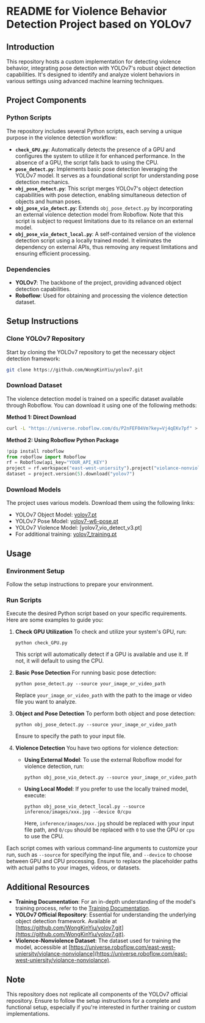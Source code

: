 # README for Violence Behavior Detection Project based on YOLOv7

## Introduction

This repository hosts a custom implementation for detecting violence behavior, integrating pose detection with YOLOv7's robust object detection capabilities. It's designed to identify and analyze violent behaviors in various settings using advanced machine learning techniques.

## Project Components

### Python Scripts
The repository includes several Python scripts, each serving a unique purpose in the violence detection workflow:

- **`check_GPU.py`**: Automatically detects the presence of a GPU and configures the system to utilize it for enhanced performance. In the absence of a GPU, the script falls back to using the CPU.
- **`pose_detect.py`**: Implements basic pose detection leveraging the YOLOv7 model. It serves as a foundational script for understanding pose detection mechanics.
- **`obj_pose_detect.py`**: This script merges YOLOv7's object detection capabilities with pose detection, enabling simultaneous detection of objects and human poses.
- **`obj_pose_vio_detect.py`**: Extends `obj_pose_detect.py` by incorporating an external violence detection model from Roboflow. Note that this script is subject to request limitations due to its reliance on an external model.
- **`obj_pose_vio_detect_local.py`**: A self-contained version of the violence detection script using a locally trained model. It eliminates the dependency on external APIs, thus removing any request limitations and ensuring efficient processing.

### Dependencies

- **YOLOv7**: The backbone of the project, providing advanced object detection capabilities.
- **Roboflow**: Used for obtaining and processing the violence detection dataset.

## Setup Instructions

### Clone YOLOv7 Repository
Start by cloning the YOLOv7 repository to get the necessary object detection framework:
```bash
git clone https://github.com/WongKinYiu/yolov7.git
```

### Download Dataset
The violence detection model is trained on a specific dataset available through Roboflow. You can download it using one of the following methods:

**Method 1: Direct Download**
```bash
curl -L "https://universe.roboflow.com/ds/P2nFEF04Vm?key=Vj4qEKv7pf" > roboflow.zip; unzip roboflow.zip; rm roboflow.zip
```

**Method 2: Using Roboflow Python Package**
```python
!pip install roboflow
from roboflow import Roboflow
rf = Roboflow(api_key="YOUR_API_KEY")
project = rf.workspace("east-west-uniersity").project("violance-nonviolance")
dataset = project.version(5).download("yolov7")
```

### Download Models
The project uses various models. Download them using the following links:

- YOLOv7 Object Model: [yolov7.pt](https://github.com/WongKinYiu/yolov7/releases/download/v0.1/yolov7.pt)
- YOLOv7 Pose Model: [yolov7-w6-pose.pt](https://github.com/WongKinYiu/yolov7/releases/download/v0.1/yolov7-w6-pose.pt)
- YOLOv7 Violence Model: [yolov7_vio_detect_v3.pt]
- For additional training: [yolov7_training.pt](https://github.com/WongKinYiu/yolov7/releases/download/v0.1/yolov7_training.pt)

## Usage

### Environment Setup
Follow the setup instructions to prepare your environment.

### Run Scripts
Execute the desired Python script based on your specific requirements. Here are some examples to guide you:

1. **Check GPU Utilization**
   To check and utilize your system's GPU, run:
   ```
   python check_GPU.py
   ```
   This script will automatically detect if a GPU is available and use it. If not, it will default to using the CPU.

2. **Basic Pose Detection**
   For running basic pose detection:
   ```
   python pose_detect.py --source your_image_or_video_path
   ```
   Replace `your_image_or_video_path` with the path to the image or video file you want to analyze.

3. **Object and Pose Detection**
   To perform both object and pose detection:
   ```
   python obj_pose_detect.py --source your_image_or_video_path
   ```
   Ensure to specify the path to your input file.

4. **Violence Detection**
   You have two options for violence detection:

   - **Using External Model**:
     To use the external Roboflow model for violence detection, run:
     ```
     python obj_pose_vio_detect.py --source your_image_or_video_path
     ```
   - **Using Local Model**:
     If you prefer to use the locally trained model, execute:
     ```
     python obj_pose_vio_detect_local.py --source inference/images/xxx.jpg --device 0/cpu
     ```
     Here, `inference/images/xxx.jpg` should be replaced with your input file path, and `0/cpu` should be replaced with `0` to use the GPU or `cpu` to use the CPU.

Each script comes with various command-line arguments to customize your run, such as `--source` for specifying the input file, and `--device` to choose between GPU and CPU processing. Ensure to replace the placeholder paths with actual paths to your images, videos, or datasets.
## Additional Resources

- **Training Documentation**: For an in-depth understanding of the model's training process, refer to the [Training Documentation](https://github.com/Hy77/Yolov7_obj_pose_vio_detection/blob/main/Training_Documentation.md).
- **YOLOv7 Official Repository**: Essential for understanding the underlying object detection framework. Available at [https://github.com/WongKinYiu/yolov7.git](https://github.com/WongKinYiu/yolov7.git).
- **Violence-Nonviolence Dataset**: The dataset used for training the model, accessible at [https://universe.roboflow.com/east-west-uniersity/violance-nonviolance](https://universe.roboflow.com/east-west-uniersity/violance-nonviolance).

## Note

This repository does not replicate all components of the YOLOv7 official repository. Ensure to follow the setup instructions for a complete and functional setup, especially if you're interested in further training or custom implementations.
